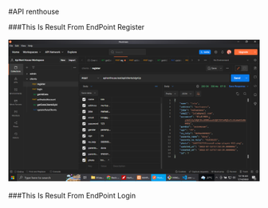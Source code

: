 #API renthouse

###This Is Result From EndPoint Register
<br>
<br>
<picture>
  <img alt="Shows an illustrated sun in light color mode and a moon with stars in dark color mode." src="https://github.com/rahmathidayat1203/apirenthouse/blob/dev/postmanResources/screenshotpostman1.png?raw=true" width="650"/>
</picture>
<br>
<br>
###This Is Result From EndPoint Login

